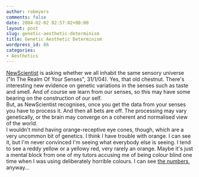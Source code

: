 ```yaml
---
author: robmyers
comments: false
date: 2004-02-02 02:57:02+00:00
layout: post
slug: genetic-aesthetic-determinism
title: Genetic Aesthetic Determinism
wordpress_id: 86
categories:
- Aesthetics
---
```


[NewScientist](http://www.newscientist.com/) is asking whether we all inhabit the same sensory universe ("In The Realm Of Your Senses", 31/1/04). Yes, that old chestnut. There's interesting new evidence on genetic variations in the senses such as taste and smell. And of course we learn from our senses, so this may have some bearing on the construction of our self.  
But, as NewScientist recognises, once you get the data from your senses you have to process it. And then all bets are off. The processing may vary genetically, or the brain may converge on a coherent and normalised view of the world.   
I wouldn't mind having orange-receptive eye cones, though, which are a very uncommon bit of genetics. I think I have trouble with orange. I can see it, but I'm never convinced I'm seeing what everybody else is seeing. I tend to see a reddy yellow or a yellowy red, very rarely an orange. Maybe it's just a mental block from one of my tutors accusing me of being colour blind one time when I was using deliberately horrible colours. I can see [the numbers](http://colorvisiontesting.com/ishihara.htm), anyway...

  


